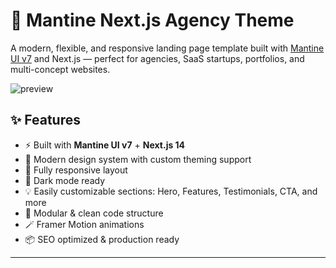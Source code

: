 # 🚀 Mantine Next.js Agency Theme

A modern, flexible, and responsive landing page template built with [Mantine UI v7](https://mantine.dev/) and Next.js — perfect for agencies, SaaS startups, portfolios, and multi-concept websites.

![preview](https://agency-theme-kappa.vercel.app/landing1)

## ✨ Features

- ⚡️ Built with **Mantine UI v7** + **Next.js 14**
- 🎨 Modern design system with custom theming support
- 📱 Fully responsive layout
- 🌙 Dark mode ready
- 💡 Easily customizable sections: Hero, Features, Testimonials, CTA, and more
- 🧩 Modular & clean code structure
- 🪄 Framer Motion animations
- 📦 SEO optimized & production ready

---
